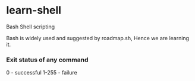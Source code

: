 # learn-shell

Bash Shell scripting

Bash is widely used and suggested by roadmap.sh, Hence we are learning it.

### Exit status of any command

0           - successful
1-255       - failure

